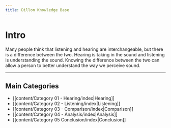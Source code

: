 ```yaml
---
title: Dillon Knowledge Base
---
```

# Intro

Many people think that listening and hearing are interchangeable, but there is a difference between the two. Hearing is taking in the sound and listening is understanding the sound. Knowing the difference between the two can allow a person to better understand the way we perceive sound.

---

## Main Categories

- [[content/Category 01 - Hearing/index|Hearing]]
- [[content/Category 02 - Listening/index|Listening]]
- [[content/Category 03 - Comparison/index|Comparison]]
- [[content/Category 04 - Analysis/index|Analysis]]
- [[content/Category 05 Conclusion/index|Conclusion]]